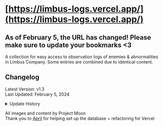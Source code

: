 # [https://limbus-logs.vercel.app/](https://limbus-logs.vercel.app/)
## **As of February 5, the URL has changed! Please make sure to update your bookmarks <3**

 A collection for easy access to observation logs of enemies & abnormalities in Limbus Company. Some entries are combined due to identical content.

## Changelog

Latest Version: v1.3<br>
Last Updated: February 5, 2024

<details>
<summary>Update History</summary>

- v.1.3
  - Added Refraction Railway 3 Abnormalities
  - Moved to Vercel
- v.1.23
  - Added the abnormalities from Refraction Railway Line 2 Mobius
- v.1.22
  - Added the new Mirror Dungeon Abnormality
- v.1.21
  - Moved data to a database (thank you april!!!!!!!)
  - Color-coded comments for new logs
- v.1.2
  - Added Log Writer Filter
  - Added Placeholder text
- v.1.1
  - Logs now display who wrote the observation log
    - Additional comments from other sinners are color-coded.
    - Referenced [namu.wiki](https://namu.wiki/w/Limbus%20Company) when discerning who's writing.
  - Added Spiced-Up Papa Bongy (I FORGOT. I'M SORRY PAPA BONGY.)
- v.1.0
  - Page created (Heart Emoji.)

</details>

All images and content by Project Moon\
Thank you to [April](https://github.com/apriltaoyvr) for helping set up the database + refactoring for Vercel
